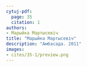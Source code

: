 ```yaml
---
cytuj-pdf:
  page: 35
  citation: 1
authors:
- Марыйка Мартысевіч
title: "Марыйка Мартысевіч"
description: "Амбасада. 2011"
images:
- cites/35-1/preview.png
---
```

